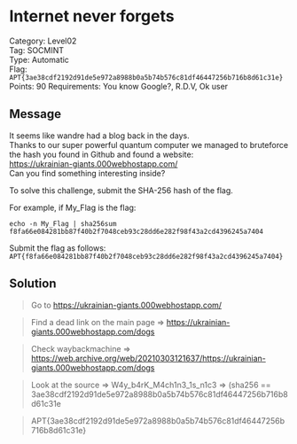 # Internet never forgets

Category: Level02  
Tag: SOCMINT  
Type: Automatic  
Flag: `APT{3ae38cdf2192d91de5e972a8988b0a5b74b576c81df46447256b716b8d61c31e}`  
Points: 90
Requirements: You know Google?, R.D.V, Ok user

## Message

It seems like wandre had a blog back in the days.  
Thanks to our super powerful quantum computer we managed to bruteforce the hash you found in Github and found a website:  
https://ukrainian-giants.000webhostapp.com/  
Can you find something interesting inside?  

To solve this challenge, submit the SHA-256 hash of the flag.

For example, if My_Flag is the flag:
```
echo -n My_Flag | sha256sum
f8fa66e084281bb87f40b2f7048ceb93c28dd6e282f98f43a2cd4396245a7404
```

Submit the flag as follows:  
`APT{f8fa66e084281bb87f40b2f7048ceb93c28dd6e282f98f43a2cd4396245a7404}`

## Solution

> Go to https://ukrainian-giants.000webhostapp.com/ 

> Find a dead link on the main page => https://ukrainian-giants.000webhostapp.com/dogs

> Check waybackmachine => https://web.archive.org/web/20210303121637/https://ukrainian-giants.000webhostapp.com/dogs
 
> Look at the source => W4y_b4rK_M4ch1n3_1s_n1c3 => (sha256 == 3ae38cdf2192d91de5e972a8988b0a5b74b576c81df46447256b716b8d61c31e 

> APT{3ae38cdf2192d91de5e972a8988b0a5b74b576c81df46447256b716b8d61c31e}
